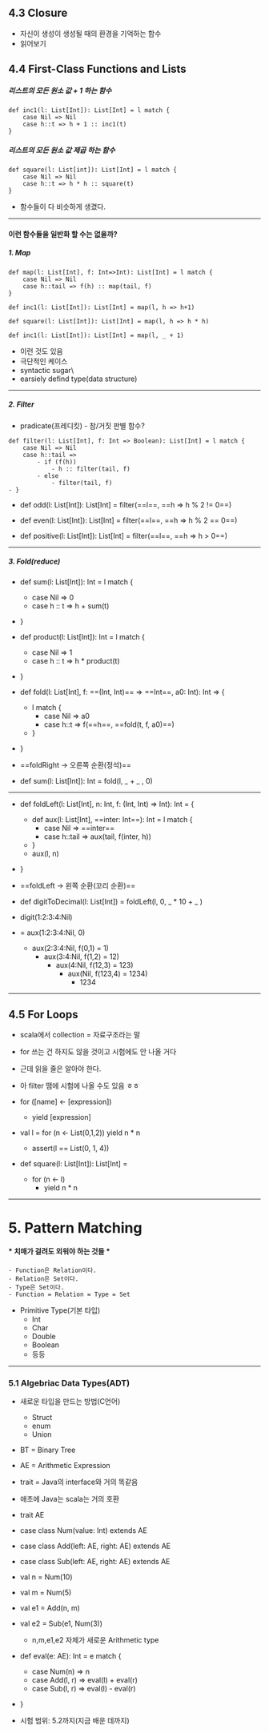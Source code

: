 ## 4.3 Closure 
- 자신이 생성이 생성될 때의 환경을 기억하는 함수
- 읽어보기

## 4.4 First-Class Functions and Lists
##### 리스트의 모든 원소 값 + 1 하는 함수
```
def inc1(l: List[Int]): List[Int] = l match {
	case Nil => Nil
	case h::t => h + 1 :: inc1(t)
}
```

##### 리스트의 모든 원소 값 제곱 하는 함수
```
def square(l: List[int]): List[Int] = l match {
	case Nil => Nil
	case h::t => h * h :: square(t)
}
``` 
- 함수들이 다 비슷하게 생겼다.

---
#### 이런 함수들을 일반화 할 수는 없을까?
##### 1. Map
```
def map(l: List[Int], f: Int=>Int): List[Int] = l match {
	case Nil => Nil
	case h::tail => f(h) :: map(tail, f)
}
```

```
def inc1(l: List[Int]): List[Int] = map(l, h => h+1)

def square(l: List[Int]): List[Int] = map(l, h => h * h)
```

```
def inc1(l: List[Int]): List[Int] = map(l, _ + 1)
```
- 이런 것도 있음
- 극단적인 케이스
- syntactic sugar\
- earsiely defind type(data structure)

---
##### 2. Filter
- pradicate(프레디킷) - 참/거짓 판별 함수?
```
def filter(l: List[Int], f: Int => Boolean): List[Int] = l match {
	case Nil => Nil
	case h::tail => 
		- if (f(h))
			- h :: filter(tail, f)
		- else
			- filter(tail, f)
- }
```

- def odd(l: List[Int]): List[Int] = filter(==l==, ==h => h % 2 != 0==)
- def even(l: List[Int]): List[Int] = filter(==l==, ==h => h % 2 == 0==)

- def positive(l: List[Int]): List[Int] = filter(==l==, ==h => h > 0==)

---
##### 3. Fold(reduce)
- def sum(l: List[Int]): Int = l match { 
	- case Nil => 0 
	- case h :: t => h + sum(t)
- }

- def product(l: List[Int]): Int = l match {
	- case Nil => 1 
	- case h :: t => h * product(t) 
- }

- def fold(l: List[Int], f: ==(Int, Int)== => ==Int==, a0: Int): Int => {
	- l match {
		- case Nil => a0
		- case h::t => f(==h==, ==fold(t, f, a0)==)
	- } 
- }
- ==foldRight -> 오른쪽 순환(정석)==

- def sum(l: List[Int]): Int = fold(l, _ + _ , 0)

---
- def foldLeft(l: List[Int], n: Int, f: (Int, Int) => Int): Int = { 
	- def aux(l: List[Int], ==inter: Int==): Int = l match { 
		- case Nil => ==inter== 
		- case h::tail => aux(tail, f(inter, h))
	- } 
	- aux(l, n)
- }
- ==foldLeft -> 왼쪽 순환(꼬리 순환)==

- def digitToDecimal(l: List[Int]) = foldLeft(l, 0, _ * 10 + _ )

- digit(1:2:3:4:Nil) 
- = aux(1:2:3:4:Nil, 0)
	- aux(2:3:4:Nil, f(0,1) = 1)
		- aux(3:4:Nil, f(1,2) = 12)
			- aux(4:Nil, f(12,3) = 123)
				- aux(Nil, f(123,4) = 1234)
					- 1234

---
## 4.5 For Loops
- scala에서 collection = 자료구조라는 말
- for 쓰는 건 하지도 않을 것이고 시험에도 안 나올 거다
- 근데 읽을 줄은 알아야 한다.
- 아 filter 땜에 시험에 나올 수도 있음 ㅎㅎ

- for ([name] <- [expression]) 
	- yield [expression]

- val l = for (n <- List(0,1,2)) yield n * n 
	- assert(l == List(0, 1, 4))

- def square(l: List[Int]): List[Int] = 
	- for (n <- l) 
		- yield n * n 

---
# 5. Pattern Matching

#### * 치매가 걸려도 외워야 하는 것들 *
	- Function은 Relation이다.
	- Relation은 Set이다.
	- Type은 Set이다.
	- Function = Relation = Type = Set

- Primitive Type(기본 타입)
	 - Int
	 - Char
	 - Double
	 - Boolean
	 - 등등

---
### 5.1 Algebriac Data Types(ADT)
- 새로운 타입을 만드는 방법(C언어)
	- Struct
	- enum
	- Union

- BT = Binary Tree
- AE = Arithmetic Expression

- trait = Java의 interface와 거의 똑같음
- 애초에 Java는 scala는 거의 호환

- trait AE

- case class Num(value: Int) extends AE
- case class Add(left: AE, right: AE) extends AE
- case class Sub(left: AE, right: AE) extends AE

- val n = Num(10)
- val m = Num(5)
- val e1 = Add(n, m)
- val e2 = Sub(e1, Num(3))
	- n,m,e1,e2 자체가 새로운 Arithmetic type

- def eval(e: AE): Int = e match { 
	- case Num(n) => n 
	- case Add(l, r) => eval(l) + eval(r) 
	- case Sub(l, r) => eval(l) - eval(r) 
- }

- 시험 범위: 5.2까지(지금 배운 데까지)